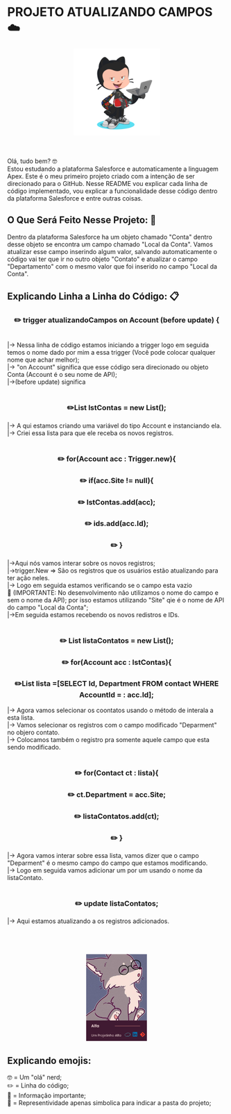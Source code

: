 # PROJETO ATUALIZANDO CAMPOS ☁️

<div align="center">
<img src="img/logoGit2.png"
height="200px">
</div>
<br>
<br>

Olá, tudo bem? 🤓<br>
Estou estudando a plataforma Salesforce e automaticamente a linguagem Apex. Este é o meu primeiro projeto criado com a intenção de ser direcionado para o GitHub. Nesse README vou explicar cada linha de código implementado, vou explicar a funcionalidade desse código dentro da plataforma Salesforce e entre outras coisas.

## O Que Será Feito Nesse Projeto: 📁
Dentro da plataforma Salesforce ha um objeto chamado "Conta" dentro desse objeto se encontra um campo chamado "Local da Conta". Vamos atualizar esse campo inserindo algum valor, salvando automaticamente o código vai ter que ir no outro objeto "Contato" e atualizar o campo "Departamento" com o mesmo valor que foi inserido no campo "Local da Conta".<br>

## Explicando Linha a Linha do Código: 📋


<div align="center">

### ✏️ trigger atualizandoCampos on Account (before update) {
  <br>
</div>
|-> Nessa linha de código estamos iniciando a trigger logo em seguida temos o nome dado por mim a essa trigger (Você pode colocar qualquer nome que achar melhor);<br>
|-> "on Account" significa que esse código sera direcionado ou objeto Conta (Account é o seu nome de API);<br>
|->(before update) significa <br>
<br>


<div align="center" >

### ✏️List<Account> lstContas = new List<Account>();<br>

</div>
|-> A qui estamos criando uma variável do tipo Account e instanciando ela.<br> 
|-> Criei essa lista para que ele receba os novos registros.<br>
<br>


 <div align="center">
 
 ### ✏️ for(Account acc : Trigger.new){<br>
 ### ✏️ if(acc.Site != null){<br>
 ### ✏️ lstContas.add(acc);<br>
 ### ✏️ ids.add(acc.Id);<br>
 ### ✏️ }<br>
</div>
  |->Aqui nós vamos interar sobre os novos registros;<br>
  |->trigger.New => São os registros que os usuários estão atualizando para ter ação neles.<br>
  |-> Logo em seguida estamos verificando se o campo esta vazio<br>
  📌 (IMPORTANTE: No desenvolvimento não utilizamos o nome do campo e sem o nome da API); por isso estamos utilizando "Site" qie é o nome de API do campo "Local da Conta";<br>
  |->Em seguida estamos recebendo os novos redistros e IDs.<br>
<br>



<div align="center">

### ✏️ List<Contact> listaContatos = new List<Contact>();<br>
### ✏️ for(Account acc : lstContas){<br>
###  ✏️List<Contact> lista =[SELECT Id, Department FROM contact WHERE AccountId = : acc.Id];<br>
</div>
  |-> Agora vamos selecionar os coontatos usando o método de interala a esta lista.<br>
  |-> Vamos selecionar os registros com o campo modificado "Deparment" no objero contato.<br> 
  |-> Colocamos também o registro pra somente aquele campo que esta sendo modificado.<br>
  <br>


<div align="center">

###   ✏️ for(Contact ct : lista){<br>
###  ✏️ ct.Department = acc.Site;<br>
###  ✏️ listaContatos.add(ct);<br>
###  ✏️ }
</div>
|-> Agora vamos interar sobre essa lista, vamos dizer que o campo "Deparment" é o mesmo campo do campo que estamos modificando. <br>
|-> Logo em seguida vamos adicionar um por um usando o nome da listaContato.<br>
<br>


<div align="center">

###  ✏️ update listaContatos;<br>
</div>
 |-> Aqui estamos atualizando a os registros adicionados. 

<br>
<br>
<br>
<br>
<br>
<div align="center">
<img src="img/logoAlfa.png"
height="200px">
</div>


## Explicando emojis: 
🤓 = Um "olá" nerd; <br>
✏️ = Linha do código;<br>
📌 = Informação importante;<br>
📁 = Representividade apenas simbolica para indicar a pasta do projeto;<br>




    

